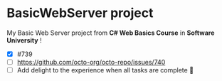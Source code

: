 # BasicWebServer project

My Basic Web Server project from **C# Web Basics Course** in **Software University** ! 

- [x] #739
- [ ] https://github.com/octo-org/octo-repo/issues/740
- [ ] Add delight to the experience when all tasks are complete :tada: